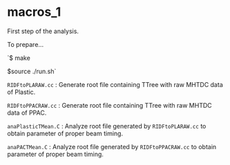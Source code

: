 # macros_1 #
First step of the analysis.

To prepare...

`$ make

$source ./run.sh`

`RIDFtoPLARAW.cc` : Generate root file containing TTree with raw MHTDC data of Plastic.

`RIDFtoPPACRAW.cc` : Generate root file containing TTree with raw MHTDC data of PPAC.

`anaPlasticTMean.C` : Analyze root file generated by `RIDFtoPLARAW.cc` to obtain parameter of proper beam timing.

`anaPACTMean.C` : Analyze root file generated by `RIDFtoPPACRAW.cc` to obtain parameter of proper beam timing.
